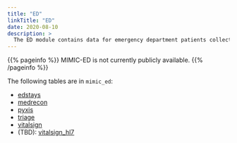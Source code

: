 ```yaml
---
title: "ED"
linkTitle: "ED"
date: 2020-08-10
description: >
  The ED module contains data for emergency department patients collected while they are in the ED. Information includes reason for admission, triage assessment, vital signs, and medicine reconciliaton.
---
```


{{% pageinfo %}}
MIMIC-ED is not currently publicly available.
{{% /pageinfo %}}

The following tables are in `mimic_ed`:

* [edstays](/ed/edstays)
* [medrecon](/ed/medrecon)
* [pyxis](/ed/pyxis)
* [triage](/ed/triage)
* [vitalsign](/ed/vitalsign)
* (TBD): [vitalsign_hl7](/ed/vitalsign_hl7)